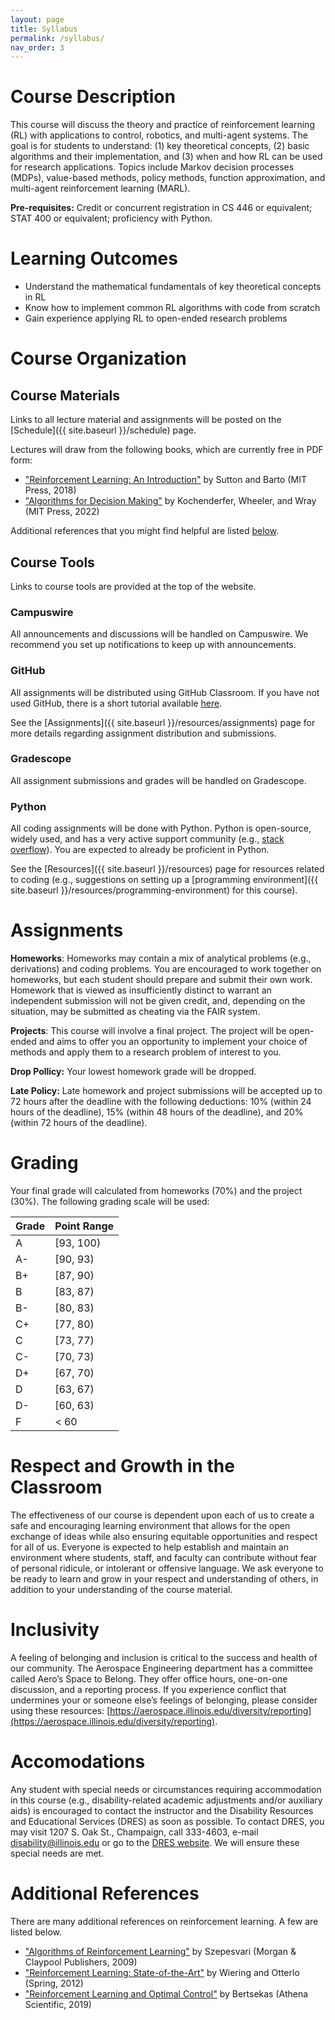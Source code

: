 ```yaml
---
layout: page
title: Syllabus
permalink: /syllabus/
nav_order: 3
---
```


# Course Description

This course will discuss the theory and practice of reinforcement learning (RL) with applications to control, robotics, and multi-agent systems. The goal is for students to understand: (1) key theoretical concepts, (2) basic algorithms and their implementation, and (3) when and how RL can be used for research applications. Topics include Markov decision processes (MDPs), value-based methods, policy methods, function approximation, and multi-agent reinforcement learning (MARL).

**Pre-requisites:** Credit or concurrent registration in CS 446 or equivalent; STAT 400 or equivalent; proficiency with Python.

# Learning Outcomes

- Understand the mathematical fundamentals of key theoretical concepts in RL
- Know how to implement common RL algorithms with code from scratch
- Gain experience applying RL to open-ended research problems

# Course Organization

## Course Materials

Links to all lecture material and assignments will be posted on the [Schedule]({{ site.baseurl }}/schedule) page.

Lectures will draw from the following books, which are currently free in PDF form:
- ["Reinforcement Learning: An Introduction"](http://www.incompleteideas.net/book/the-book-2nd.html) by Sutton and Barto (MIT Press, 2018)
- ["Algorithms for Decision Making"](https://algorithmsbook.com/#) by Kochenderfer, Wheeler, and Wray (MIT Press, 2022)

Additional references that you might find helpful are listed [below](#additional-references).

## Course Tools

Links to course tools are provided at the top of the website.

### Campuswire

All announcements and discussions will be handled on Campuswire. We recommend you set up notifications to keep up with announcements.

### GitHub

All assignments will be distributed using GitHub Classroom. If you have not used GitHub, there is a short tutorial available [here](https://github.com/skills/introduction-to-github).

See the [Assignments]({{ site.baseurl }}/resources/assignments) page for more details regarding assignment distribution and submissions.

### Gradescope

All assignment submissions and grades will be handled on Gradescope.

### Python

All coding assignments will be done with Python. Python is open-source, widely used, and has a very active support community (e.g., [stack overflow](https://stackoverflow.com/)). You are expected to already be proficient in Python.

See the [Resources]({{ site.baseurl }}/resources) page for resources related to coding (e.g., suggestions on setting up a [programming environment]({{ site.baseurl }}/resources/programming-environment) for this course).

# Assignments

**Homeworks**: Homeworks may contain a mix of analytical problems (e.g., derivations) and coding problems. You are encouraged to work together on homeworks, but each student should prepare and submit their own work. Homework that is viewed as insufficiently distinct to warrant an independent submission will not be given credit, and, depending on the situation, may be submitted as cheating via the FAIR system.

**Projects**: This course will involve a final project. The project will be open-ended and aims to offer you an opportunity to implement your choice of methods and apply them to a research problem of interest to you.

**Drop Pollicy:** Your lowest homework grade will be dropped.

**Late Policy:** Late homework and project submissions will be accepted up to 72 hours after the deadline with the following deductions: 10% (within 24 hours of the deadline), 15% (within 48 hours of the deadline), and 20% (within 72 hours of the deadline).

# Grading

Your final grade will calculated from homeworks (70%) and the project (30%). The following grading scale will be used:

| Grade | Point Range |
| --- | --- |
| A | [93, 100) |
| A- | [90, 93) |
| B+ | [87, 90) |
| B | [83, 87) |
| B- | [80, 83) |
| C+ | [77, 80) |
| C | [73, 77) |
| C- | [70, 73) |
| D+ | [67, 70) |
| D | [63, 67) |
| D- | [60, 63) |
| F | < 60 |

# Respect and Growth in the Classroom

The effectiveness of our course is dependent upon each of us to create a safe and encouraging learning environment that allows for the open exchange of ideas while also ensuring equitable opportunities and respect for all of us. Everyone is expected to help establish and maintain an environment where students, staff, and faculty can contribute without fear of personal ridicule, or intolerant or offensive language. We ask everyone to be ready to learn and grow in your respect and understanding of others, in addition to your understanding of the course material.

# Inclusivity

A feeling of belonging and inclusion is critical to the success and health of our community. The Aerospace Engineering department has a committee called Aero’s Space to Belong. They offer office hours, one-on-one discussion, and a reporting process. If you experience conflict that undermines your or someone else’s feelings of belonging, please consider using these resources: [https://aerospace.illinois.edu/diversity/reporting](https://aerospace.illinois.edu/diversity/reporting).

# Accomodations

Any student with special needs or circumstances requiring accommodation in this course (e.g., disability-related academic adjustments and/or auxiliary aids) is encouraged to contact the instructor and the Disability Resources and Educational Services (DRES) as soon as possible. To contact DRES, you may visit 1207 S. Oak St., Champaign, call 333-4603, e-mail disability@illinois.edu or go to the [DRES website](https://www.disability.illinois.edu/). We will ensure these special needs are met.

# Additional References

There are many additional references on reinforcement learning. A few are listed below.

- ["Algorithms of Reinforcement Learning"](https://sites.ualberta.ca/~szepesva/rlbook.html) by Szepesvari (Morgan & Claypool Publishers, 2009)
- ["Reinforcement Learning: State-of-the-Art"](https://link.springer.com/book/10.1007/978-3-642-27645-3) by Wiering and Otterlo (Spring, 2012)
- ["Reinforcement Learning and Optimal Control"](http://www.athenasc.com/rlbook_athena.html) by Bertsekas (Athena Scientific, 2019)